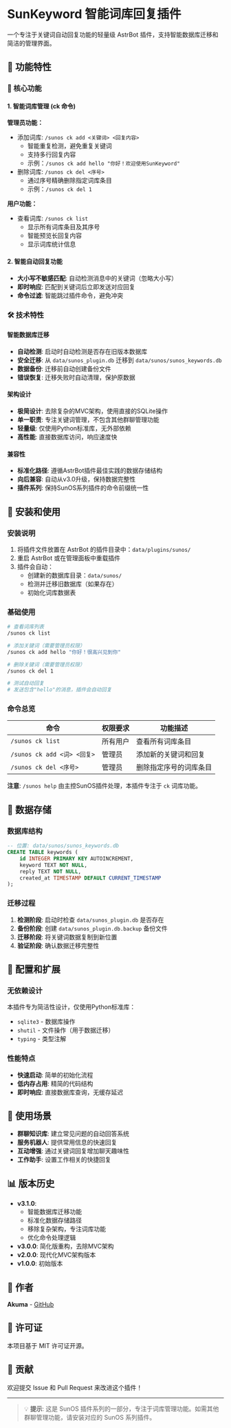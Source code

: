 # SunKeyword 智能词库回复插件

一个专注于关键词自动回复功能的轻量级 AstrBot 插件，支持智能数据库迁移和简洁的管理界面。

## 🎯 功能特性

### 🔧 核心功能

#### 1. 智能词库管理 (ck 命令)
**管理员功能：**
- 添加词库: `/sunos ck add <关键词> <回复内容>`
  - 智能重复检测，避免重复关键词
  - 支持多行回复内容
  - 示例：`/sunos ck add hello "你好！欢迎使用SunKeyword"`
- 删除词库: `/sunos ck del <序号>`
  - 通过序号精确删除指定词库条目
  - 示例：`/sunos ck del 1`

**用户功能：**
- 查看词库: `/sunos ck list`
  - 显示所有词库条目及其序号
  - 智能预览长回复内容
  - 显示词库统计信息

#### 2. 智能自动回复功能
- **大小写不敏感匹配**: 自动检测消息中的关键词（忽略大小写）
- **即时响应**: 匹配到关键词后立即发送对应回复
- **命令过滤**: 智能跳过插件命令，避免冲突

### 🛠️ 技术特性

#### 智能数据库迁移
- **自动检测**: 启动时自动检测是否存在旧版本数据库
- **安全迁移**: 从 `data/sunos_plugin.db` 迁移到 `data/sunos/sunos_keywords.db`
- **数据备份**: 迁移前自动创建备份文件
- **错误恢复**: 迁移失败时自动清理，保护原数据

#### 架构设计
- **极简设计**: 去除复杂的MVC架构，使用直接的SQLite操作
- **单一职责**: 专注关键词管理，不包含其他群聊管理功能
- **轻量级**: 仅使用Python标准库，无外部依赖
- **高性能**: 直接数据库访问，响应速度快

#### 兼容性
- **标准化路径**: 遵循AstrBot插件最佳实践的数据存储结构
- **向后兼容**: 自动从v3.0升级，保持数据完整性
- **插件系列**: 保持SunOS系列插件的命令前缀统一性

## 🚀 安装和使用

### 安装说明

1. 将插件文件放置在 AstrBot 的插件目录中：`data/plugins/sunos/`
2. 重启 AstrBot 或在管理面板中重载插件
3. 插件会自动：
   - 创建新的数据库目录：`data/sunos/`
   - 检测并迁移旧数据库（如果存在）
   - 初始化词库数据表

### 基础使用

```bash
# 查看词库列表
/sunos ck list

# 添加关键词（需要管理员权限）
/sunos ck add hello "你好！很高兴见到你"

# 删除关键词（需要管理员权限）  
/sunos ck del 1

# 测试自动回复
# 发送包含"hello"的消息，插件会自动回复
```

### 命令总览

| 命令 | 权限要求 | 功能描述 |
|------|----------|----------|
| `/sunos ck list` | 所有用户 | 查看所有词库条目 |
| `/sunos ck add <词> <回复>` | 管理员 | 添加新的关键词和回复 |
| `/sunos ck del <序号>` | 管理员 | 删除指定序号的词库条目 |

**注意**: `/sunos help` 由主控SunOS插件处理，本插件专注于 `ck` 词库功能。

## 📁 数据存储

### 数据库结构
```sql
-- 位置: data/sunos/sunos_keywords.db
CREATE TABLE keywords (
    id INTEGER PRIMARY KEY AUTOINCREMENT,
    keyword TEXT NOT NULL,
    reply TEXT NOT NULL,
    created_at TIMESTAMP DEFAULT CURRENT_TIMESTAMP
);
```

### 迁移过程
1. **检测阶段**: 启动时检查 `data/sunos_plugin.db` 是否存在
2. **备份阶段**: 创建 `data/sunos_plugin.db.backup` 备份文件
3. **迁移阶段**: 将关键词数据复制到新位置
4. **验证阶段**: 确认数据迁移完整性

## 🔧 配置和扩展

### 无依赖设计
本插件专为简洁性设计，仅使用Python标准库：
- `sqlite3` - 数据库操作
- `shutil` - 文件操作（用于数据迁移）
- `typing` - 类型注解

### 性能特点
- **快速启动**: 简单的初始化流程
- **低内存占用**: 精简的代码结构
- **即时响应**: 直接数据库查询，无缓存延迟

## 📝 使用场景

- **群聊知识库**: 建立常见问题的自动回答系统
- **服务机器人**: 提供常用信息的快速回复
- **互动增强**: 通过关键词回复增加聊天趣味性
- **工作助手**: 设置工作相关的快捷回复

## 📊 版本历史

- **v3.1.0**: 
  - 智能数据库迁移功能
  - 标准化数据存储路径
  - 移除复杂架构，专注词库功能
  - 优化命令处理逻辑
- **v3.0.0**: 简化版重构，去除MVC架构
- **v2.0.0**: 现代化MVC架构版本
- **v1.0.0**: 初始版本

## 👥 作者

**Akuma** - [GitHub](https://github.com/Akuma-real/sunos-sunkeyword)

## 📄 许可证

本项目基于 MIT 许可证开源。

## 🤝 贡献

欢迎提交 Issue 和 Pull Request 来改进这个插件！

---

> 💡 **提示**: 这是 SunOS 插件系列的一部分，专注于词库管理功能。如需其他群聊管理功能，请安装对应的 SunOS 系列插件。